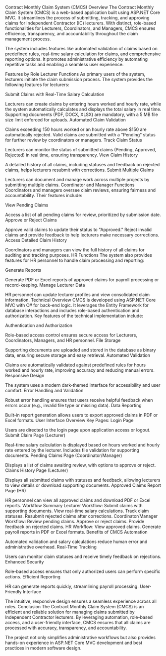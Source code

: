 Contract Monthly Claim System (CMCS)
Overview
The Contract Monthly Claim System (CMCS) is a web-based application built using ASP.NET Core MVC. It streamlines the process of submitting, tracking, and approving claims for Independent Contractor (IC) lecturers. With distinct, role-based functionalities for Lecturers, Coordinators, and Managers, CMCS ensures efficiency, transparency, and accountability throughout the claim management process.

The system includes features like automated validation of claims based on predefined rules, real-time salary calculation for claims, and comprehensive reporting options. It promotes administrative efficiency by automating repetitive tasks and enabling a seamless user experience.

Features by Role
Lecturer Functions
As primary users of the system, lecturers initiate the claim submission process. The system provides the following features for lecturers:

Submit Claims with Real-Time Salary Calculation

Lecturers can create claims by entering hours worked and hourly rate, while the system automatically calculates and displays the total salary in real time.
Supporting documents (PDF, DOCX, XLSX) are mandatory, with a 5 MB file size limit enforced for uploads.
Automated Claim Validation

Claims exceeding 150 hours worked or an hourly rate above $150 are automatically rejected.
Valid claims are submitted with a "Pending" status for further review by coordinators or managers.
Track Claim Status

Lecturers can monitor the status of submitted claims (Pending, Approved, Rejected) in real time, ensuring transparency.
View Claim History

A detailed history of all claims, including statuses and feedback on rejected claims, helps lecturers resubmit with corrections.
Submit Multiple Claims

Lecturers can document and manage work across multiple projects by submitting multiple claims.
Coordinator and Manager Functions
Coordinators and managers oversee claim reviews, ensuring fairness and accountability. Their features include:

View Pending Claims

Access a list of all pending claims for review, prioritized by submission date.
Approve or Reject Claims

Approve valid claims to update their status to "Approved."
Reject invalid claims and provide feedback to help lecturers make necessary corrections.
Access Detailed Claim History

Coordinators and managers can view the full history of all claims for auditing and tracking purposes.
HR Functions
The system also provides features for HR personnel to handle claim processing and reporting:

Generate Reports

Generate PDF or Excel reports of approved claims for payroll processing or record-keeping.
Manage Lecturer Data

HR personnel can update lecturer profiles and view consolidated claim information.
Technical Overview
CMCS is developed using ASP.NET Core MVC with C# for back-end logic. It leverages the Entity Framework for database interactions and includes role-based authentication and authorization. Key features of the technical implementation include:

Authentication and Authorization

Role-based access control ensures secure access for Lecturers, Coordinators, Managers, and HR personnel.
File Storage

Supporting documents are uploaded and stored in the database as binary data, ensuring secure storage and easy retrieval.
Automated Validation

Claims are automatically validated against predefined rules for hours worked and hourly rate, improving accuracy and reducing manual errors.
Responsive Design

The system uses a modern dark-themed interface for accessibility and user comfort.
Error Handling and Validation

Robust error handling ensures that users receive helpful feedback when errors occur (e.g., invalid file type or missing data).
Data Reporting

Built-in report generation allows users to export approved claims in PDF or Excel formats.
User Interface Overview
Key Pages:
Login Page

Users are directed to the login page upon application access or logout.
Submit Claim Page (Lecturer)

Real-time salary calculation is displayed based on hours worked and hourly rate entered by the lecturer.
Includes file validation for supporting documents.
Pending Claims Page (Coordinator/Manager)

Displays a list of claims awaiting review, with options to approve or reject.
Claims History Page (Lecturer)

Displays all submitted claims with statuses and feedback, allowing lecturers to view details or download supporting documents.
Approved Claims Report Page (HR)

HR personnel can view all approved claims and download PDF or Excel reports.
Workflow Summary
Lecturer Workflow:
Submit claims with supporting documents.
View real-time salary calculations.
Track claim statuses.
Resubmit rejected claims after corrections.
Coordinator/Manager Workflow:
Review pending claims.
Approve or reject claims.
Provide feedback on rejected claims.
HR Workflow:
View approved claims.
Generate payroll reports in PDF or Excel formats.
Benefits of CMCS
Automation

Automated validation and salary calculations reduce human error and administrative overhead.
Real-Time Tracking

Users can monitor claim statuses and receive timely feedback on rejections.
Enhanced Security

Role-based access ensures that only authorized users can perform specific actions.
Efficient Reporting

HR can generate reports quickly, streamlining payroll processing.
User-Friendly Interface

The intuitive, responsive design ensures a seamless experience across all roles.
Conclusion
The Contract Monthly Claim System (CMCS) is an efficient and reliable solution for managing claims submitted by Independent Contractor lecturers. By leveraging automation, role-based access, and a user-friendly interface, CMCS ensures that all claims are processed with accuracy, transparency, and accountability.

The project not only simplifies administrative workflows but also provides hands-on experience in ASP.NET Core MVC development and best practices in modern software design.
